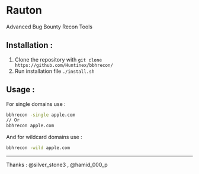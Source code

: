 # Rauton
Advanced Bug Bounty Recon Tools

## Installation :
1. Clone the repository with `git clone https://github.com/Huntinex/bbhrecon/`
2. Run installation file `./install.sh`

## Usage :
For single domains use :
```bash
bbhrecon -single apple.com
// Or 
bbhrecon apple.com
```
And for wildcard domains use :
```bash
bbhrecon -wild apple.com
```
---
Thanks : @silver_stone3 , @hamid_000_p
